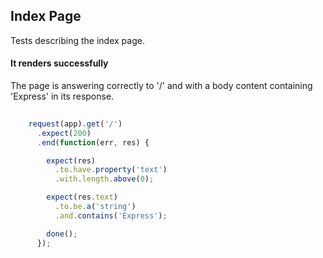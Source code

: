 

## Index Page


Tests describing the index page.


#### It renders successfully


The page is answering correctly to '/' and with a body content containing
'Express' in its response.


```javascript
    
    request(app).get('/')
      .expect(200)
      .end(function(err, res) {

        expect(res)
          .to.have.property('text')
          .with.length.above(0);

        expect(res.text)
          .to.be.a('string')
          .and.contains('Express');

        done();
      });
  
```

